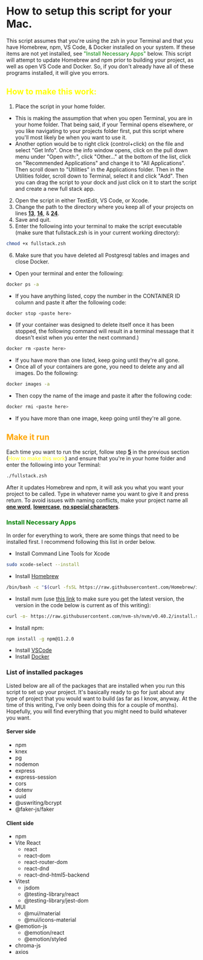 # How to setup this script for your Mac.

This script assumes that you're using the zsh in your Terminal and that you have Homebrew, npm, VS Code, & Docker installed on your system.  If these items are not yet installed, see <span style="color:green">"Install Necessary Apps"</span> below.  This script will attempt to update Homebrew and npm prior to building your project, as well as open VS Code and Docker.  So, if you don't already have all of these programs installed, it will give you errors.

## <span style="color:yellow">How to make this work:</span>

1. Place the script in your home folder.
  - This is making the assumption that when you open Terminal, you are in your home folder.  That being said, if your Terminal opens elsewhere, or you like navigating to your projects folder first, put this script where you'll most likely be when you want to use it.
  - Another option would be to right click (control+click) on the file and select "Get Info".  Once the info window opens, click on the pull down menu under "Open with:", click "Other…" at the bottom of the list, click on "Recommended Applications" and change it to "All Applications".  Then scroll down to "Utilities" in the Applications folder.  Then in the Utilities folder, scroll down to Terminal, select it and click "Add".  Then you can drag the script to your dock and just click on it to start the script and create a new full stack app.
2. Open the script in either TextEdit, VS Code, or Xcode.
3. Change the path to the directory where you keep all of your projects on lines <u>**13**</u>, <u>**14**</u>, & <u>**24**</u>.
4. Save and quit.
5. Enter the following into your terminal to make the script executable (make sure that fullstack.zsh is in your current working directory):
```bash
chmod +x fullstack.zsh
```
6. Make sure that you have deleted all Postgresql tables and images and close Docker.
- Open your terminal and enter the following:
```bash
docker ps -a
```
- If you have anything listed, copy the number in the CONTAINER ID column and paste it after the following code:
```bash
docker stop <paste here>
```
- (If your container was designed to delete itself once it has been stopped, the following command will result in a terminal message that it doesn't exist when you enter the next command.)
```bash
docker rm <paste here>
```
- If you have more than one listed, keep going until they're all gone.
- Once all of your containers are gone, you need to delete any and all images.  Do the following:
```bash
docker images -a
```
- Then copy the name of the image and paste it after the following code:
```bash
docker rmi <paste here>
```
- If you have more than one image, keep going until they're all gone.

## <span style="color:orange">Make it run</span>

Each time you want to run the script, follow step <u>**5**</u> in the previous section (<span style="color:yellow">How to make this work</span>) and ensure that you're in your home folder and enter the following into your Terminal:

```bash
./fullstack.zsh
```
After it updates Homebrew and npm, it will ask you what you want your project to be called.  Type in whatever name you want to give it and press return. To avoid issues with naming conflicts, make your project name all <u>**one word**</u>, <u>**lowercase**</u>, <u>**no special characters**</u>.

### <span style="color:green">Install Necessary Apps</span>

In order for everything to work, there are some things that need to be installed first.  I recommend following this list in order below.

- Install Command Line Tools for Xcode
```bash
sudo xcode-select --install
```
- Install [Homebrew](https://brew.sh)
```bash
/bin/bash -c "$(curl -fsSL https://raw.githubusercontent.com/Homebrew/install/HEAD/install.sh)"
```
- Install nvm (use [this link](https://github.com/nvm-sh/nvm?tab=readme-ov-file#installing-and-updating) to make sure you get the latest version, the version in the code below is current as of this writing):
```bash
curl -o- https://raw.githubusercontent.com/nvm-sh/nvm/v0.40.2/install.sh | bash
```
- Install npm:
```bash
npm install -g npm@11.2.0
```
- Install [VSCode](https://code.visualstudio.com/download)
- Install [Docker](https://www.docker.com)

### List of installed packages
Listed below are all of the packages that are installed when you run this script to set up your project.  It's basically ready to go for just about any type of project that you would want to build (as far as I know, anyway. At the time of this writing, I've only been doing this for a couple of months).  Hopefully, you will find everything that you might need to build whatever you want.
#### Server side
- npm
- knex
- pg
- nodemon
- express
- express-session
- cors
- dotenv
- uuid
- @uswriting/bcrypt
- @faker-js/faker

#### Client side
- npm
- Vite React
  - react
  - react-dom
  - react-router-dom
  - react-dnd
  - react-dnd-html5-backend
- Vitest
  - jsdom
  - @testing-library/react
  - @testing-library/jest-dom
- MUI
  - @mui/material
  - @mui/icons-material
- @emotion-js
  - @emotion/react
  - @emotion/styled
- chroma-js
- axios
